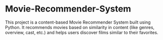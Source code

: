 # Movie-Recommender-System
This project is a content-based Movie Recommender System built using Python. It recommends movies based on similarity in content (like genres, overview, cast, etc.) and helps users discover films similar to their favorites.
